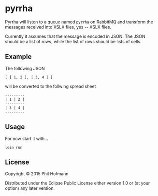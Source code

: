 # pyrrha

Pyrrha will listen to a queue named `pyrrha` on RabbitMQ and transform the
messages received into XSLX files, yes -- XSLX files.

Currently it assumes that the message is encoded in JSON. The JSON
should be a list of rows, while the list of rows should be lists of
cells.

## Example

The following JSON

    [ [ 1, 2 ], [ 3, 4 ] ]

will be converted to the follwing spread sheet

    ---------
    | 1 | 2 |
    ---------
    | 3 | 4 |
    ---------

## Usage

For now start it with...

    lein run

## License

Copyright © 2015 Phil Hofmann

Distributed under the Eclipse Public License either version 1.0 or (at
your option) any later version.
